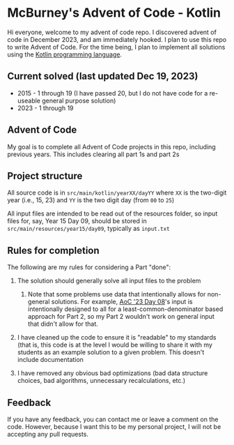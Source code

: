 # McBurney's Advent of Code - Kotlin

Hi everyone, welcome to my advent of code repo. I discovered advent of code in December 2023, and am immediately hooked.
I plan to use this repo to write Advent of Code. For the time being, I plan to implement all solutions using the 
[Kotlin programming language](https://kotlinlang.org/).

## Current solved (last updated Dec 19, 2023)

* 2015 - 1 through 19 (I have passed 20, but I do not have code for a re-useable general purpose solution)
* 2023 - 1 through 19

## Advent of Code

My goal is to complete all Advent of Code projects in this repo, including previous years. This includes clearing
all part 1s and part 2s

## Project structure

All source code is in `src/main/kotlin/yearXX/dayYY` where `XX` is the two-digit year (i.e., 15, 23) and
`YY` is the two digit day (from `00` to `25`)

All input files are intended to be read out of the resources folder, so input files for, say, Year 15 Day 09, should be
stored in `src/main/resources/year15/day09`, typically as `input.txt`

## Rules for completion

The following are my rules for considering a Part "done":
1) The solution should generally solve all input files to the problem 
    1) Note that some problems use data that intentionally allows for non-general solutions. For example,
   [AoC '23 Day 08](https://adventofcode.com/2023/day/8)'s input is intentionally designed to all for a 
   least-common-denominator based approach for Part 2, so my Part 2 wouldn't work on general input that 
   didn't allow for that.
   
2) I have cleaned up the code to ensure it is "readable" to my standards (that is, this code is at the level I would
be willing to share it with my students as an example solution to a given problem. This doesn't include documentation
3) I have removed any obvious bad optimizations (bad data structure choices, bad algorithms, unnecessary recalculations, etc.)

## Feedback

If you have any feedback, you can contact me or leave a comment on the code. However, because I want this to be my
personal project, I will not be accepting any pull requests.